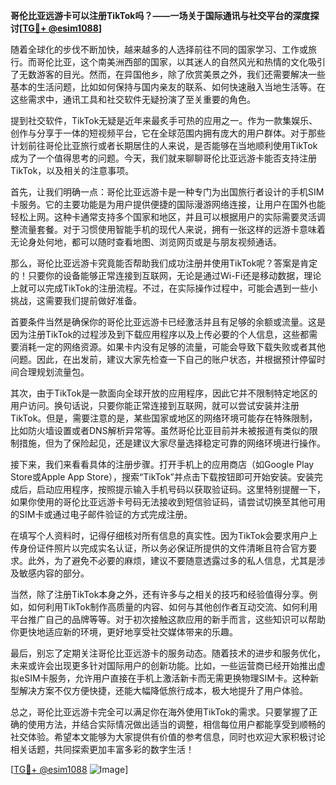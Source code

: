 **哥伦比亚远游卡可以注册TikTok吗？——一场关于国际通讯与社交平台的深度探讨[[TG💪+ @esim1088](https://t.me/s/esim1088)]**

随着全球化的步伐不断加快，越来越多的人选择前往不同的国家学习、工作或旅行。而哥伦比亚，这个南美洲西部的国家，以其迷人的自然风光和热情的文化吸引了无数游客的目光。然而，在异国他乡，除了欣赏美景之外，我们还需要解决一些基本的生活问题，比如如何保持与国内亲友的联系、如何快速融入当地生活等。在这些需求中，通讯工具和社交软件无疑扮演了至关重要的角色。

提到社交软件，TikTok无疑是近年来最炙手可热的应用之一。作为一款集娱乐、创作与分享于一体的短视频平台，它在全球范围内拥有庞大的用户群体。对于那些计划前往哥伦比亚旅行或者长期居住的人来说，是否能够在当地顺利使用TikTok成为了一个值得思考的问题。今天，我们就来聊聊哥伦比亚远游卡能否支持注册TikTok，以及相关的注意事项。

首先，让我们明确一点：哥伦比亚远游卡是一种专门为出国旅行者设计的手机SIM卡服务。它的主要功能是为用户提供便捷的国际漫游网络连接，让用户在国外也能轻松上网。这种卡通常支持多个国家和地区，并且可以根据用户的实际需要灵活调整流量套餐。对于习惯使用智能手机的现代人来说，拥有一张这样的远游卡意味着无论身处何地，都可以随时查看地图、浏览网页或是与朋友视频通话。

那么，哥伦比亚远游卡究竟能否帮助我们成功注册并使用TikTok呢？答案是肯定的！只要你的设备能够正常连接到互联网，无论是通过Wi-Fi还是移动数据，理论上就可以完成TikTok的注册流程。不过，在实际操作过程中，可能会遇到一些小挑战，这需要我们提前做好准备。

首要条件当然是确保你的哥伦比亚远游卡已经激活并且有足够的余额或流量。这是因为注册TikTok的过程涉及到下载应用程序以及上传必要的个人信息，这些都需要消耗一定的网络资源。如果卡内没有足够的流量，可能会导致下载失败或者其他问题。因此，在出发前，建议大家先检查一下自己的账户状态，并根据预计停留时间合理规划流量包。

其次，由于TikTok是一款面向全球开放的应用程序，因此它并不限制特定地区的用户访问。换句话说，只要你能正常连接到互联网，就可以尝试安装并注册TikTok。但是，需要注意的是，某些国家或地区的网络环境可能存在特殊限制，比如防火墙设置或者DNS解析异常等。虽然哥伦比亚目前并未被报道有类似的限制措施，但为了保险起见，还是建议大家尽量选择稳定可靠的网络环境进行操作。

接下来，我们来看看具体的注册步骤。打开手机上的应用商店（如Google Play Store或Apple App Store），搜索“TikTok”并点击下载按钮即可开始安装。安装完成后，启动应用程序，按照提示输入手机号码以获取验证码。这里特别提醒一下，如果你使用的哥伦比亚远游卡号码无法接收到短信验证码，请尝试切换至其他可用的SIM卡或通过电子邮件验证的方式完成注册。

在填写个人资料时，记得仔细核对所有信息的真实性。因为TikTok会要求用户上传身份证件照片以完成实名认证，所以务必保证所提供的文件清晰且符合官方要求。此外，为了避免不必要的麻烦，建议不要随意透露过多的私人信息，尤其是涉及敏感内容的部分。

当然，除了注册TikTok本身之外，还有许多与之相关的技巧和经验值得分享。例如，如何利用TikTok制作高质量的内容、如何与其他创作者互动交流、如何利用平台推广自己的品牌等等。对于初次接触这款应用的新手而言，这些知识可以帮助你更快地适应新的环境，更好地享受社交媒体带来的乐趣。

最后，别忘了定期关注哥伦比亚远游卡的服务动态。随着技术的进步和服务优化，未来或许会出现更多针对国际用户的创新功能。比如，一些运营商已经开始推出虚拟eSIM卡服务，允许用户直接在手机上激活新卡而无需更换物理SIM卡。这种新型解决方案不仅方便快捷，还能大幅降低旅行成本，极大地提升了用户体验。

总之，哥伦比亚远游卡完全可以满足你在海外使用TikTok的需求。只要掌握了正确的使用方法，并结合实际情况做出适当的调整，相信每位用户都能享受到顺畅的社交体验。希望本文能够为大家提供有价值的参考信息，同时也欢迎大家积极讨论相关话题，共同探索更加丰富多彩的数字生活！

[[TG💪+ @esim1088](https://t.me/s/esim1088) ![Image](https://i.postimg.cc/4NQfJmqS/Snipaste-2025-05-13-00-14-12.png)]